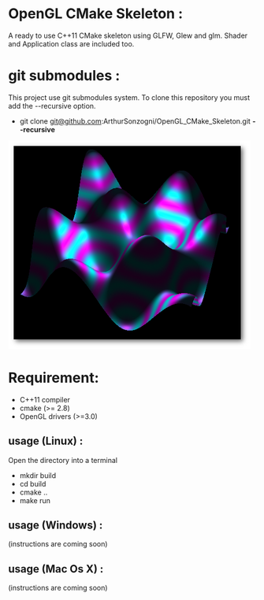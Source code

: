 
OpenGL CMake Skeleton :
=======================

A ready to use C++11 CMake skeleton using GLFW, Glew and glm.
Shader and Application class are included too.

git submodules :
================

This project use git submodules system.
To clone this repository you must add the --recursive option.
* git clone git@github.com:ArthurSonzogni/OpenGL_CMake_Skeleton.git **--recursive**

![output result](output.png)

Requirement:
============
* C++11 compiler
* cmake (>= 2.8)
* OpenGL drivers (>=3.0)

usage (Linux) : 
---------------

Open the directory into a terminal
* mkdir build
* cd build
* cmake ..
* make run

usage (Windows) :
-----------------
(instructions are coming soon)


usage (Mac Os X) :
------------------
(instructions are coming soon)
